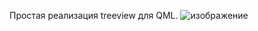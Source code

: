 Простая реализация treeview для QML.
![изображение](https://github.com/svirid132/TreeView/assets/69749126/a0f2b248-ff31-48e5-bf38-1eb8d70139de)
